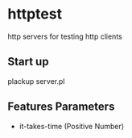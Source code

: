 # httptest
http servers for testing http clients

## Start up

plackup server.pl

## Features Parameters

- it-takes-time (Positive Number)

